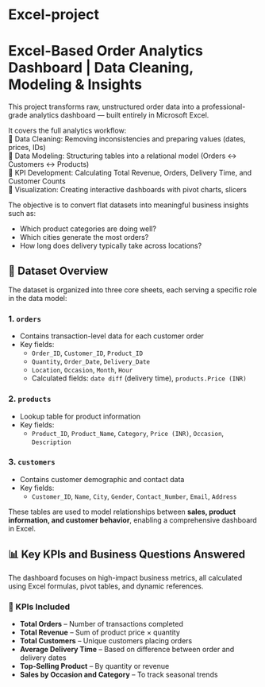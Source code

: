 # Excel-project
# Excel-Based Order Analytics Dashboard | Data Cleaning, Modeling & Insights

This project transforms raw, unstructured order data into a professional-grade analytics dashboard — built entirely in Microsoft Excel.

It covers the full analytics workflow:  
🔹 Data Cleaning: Removing inconsistencies and preparing values (dates, prices, IDs)  
🔹 Data Modeling: Structuring tables into a relational model (Orders ↔ Customers ↔ Products)  
🔹 KPI Development: Calculating Total Revenue, Orders, Delivery Time, and Customer Counts  
🔹 Visualization: Creating interactive dashboards with pivot charts, slicers  

The objective is to convert flat datasets into meaningful business insights such as:
- Which product categories are doing well?
- Which cities generate the most orders?
- How long does delivery typically take across locations?
## 📁 Dataset Overview

The dataset is organized into three core sheets, each serving a specific role in the data model:

### 1. `orders`
- Contains transaction-level data for each customer order
- Key fields:
  - `Order_ID`, `Customer_ID`, `Product_ID`
  - `Quantity`, `Order_Date`, `Delivery_Date`
  - `Location`, `Occasion`, `Month`, `Hour`
  - Calculated fields: `date diff` (delivery time), `products.Price (INR)`

### 2. `products`
- Lookup table for product information
- Key fields:
  - `Product_ID`, `Product_Name`, `Category`, `Price (INR)`, `Occasion`, `Description`

### 3. `customers`
- Contains customer demographic and contact data
- Key fields:
  - `Customer_ID`, `Name`, `City`, `Gender`, `Contact_Number`, `Email`, `Address`

These tables are used to model relationships between **sales, product information, and customer behavior**, enabling a comprehensive dashboard in Excel.

## 📊 Key KPIs and Business Questions Answered

The dashboard focuses on high-impact business metrics, all calculated using Excel formulas, pivot tables, and dynamic references.

### 📌 KPIs Included
- **Total Orders** – Number of transactions completed  
- **Total Revenue** – Sum of product price × quantity  
- **Total Customers** – Unique customers placing orders  
- **Average Delivery Time** – Based on difference between order and delivery dates  
- **Top-Selling Product** – By quantity or revenue  
- **Sales by Occasion and Category** – To track seasonal trends  





